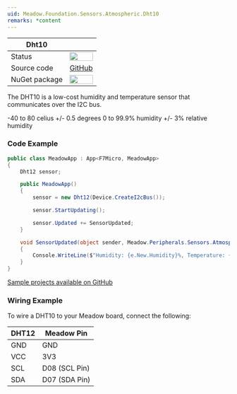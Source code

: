 ```yaml
---
uid: Meadow.Foundation.Sensors.Atmospheric.Dht10
remarks: *content
---
```


| Dht10         |             |
|---------------|-------------|
| Status        | <img src="https://img.shields.io/badge/Working-brightgreen" style="width: auto; height: -webkit-fill-available;" /> |
| Source code   | [GitHub](https://github.com/WildernessLabs/Meadow.Foundation/tree/master/Source/Meadow.Foundation.Peripherals/Sensors.Atmospheric.Dhtxx) |
| NuGet package | <a href="https://www.nuget.org/packages/Meadow.Foundation.Sensors.Atmospheric.Dhtxx/" target="_blank"><img src="https://img.shields.io/nuget/v/Meadow.Foundation.Sensors.Atmospheric.Dhtxx.svg?label=Meadow.Foundation.Sensors.Atmospheric.Dhtxx" style="width: auto; height: -webkit-fill-available;" /></a> |

The DHT10 is a low-cost humidity and temperature sensor that communicates over the I2C bus.

-40 to 80 celius +/- 0.5 degrees
0 to 99.9% humidity +/- 3% relative humidity

### Code Example

```csharp
public class MeadowApp : App<F7Micro, MeadowApp>
{
    Dht12 sensor;

    public MeadowApp()
    {
        sensor = new Dht12(Device.CreateI2cBus());

        sensor.StartUpdating();

        sensor.Updated += SensorUpdated;
    }

    void SensorUpdated(object sender, Meadow.Peripherals.Sensors.Atmospheric.AtmosphericConditionChangeResult e)
    {
        Console.WriteLine($"Humidity: {e.New.Humidity}%, Temperature: {e.New.Temperature}°C");
    }
}
```
[Sample projects available on GitHub](https://github.com/WildernessLabs/Meadow.Foundation/tree/master/Source/Meadow.Foundation.Peripherals/Sensors.Atmospheric.Dhtxx/Samples/Sensors.Atmospheric.Dht12_Sample) 

### Wiring Example

To wire a DHT10 to your Meadow board, connect the following:

| DHT12   | Meadow Pin    |
|---------|---------------|
| GND     | GND           |
| VCC     | 3V3           |
| SCL     | D08 (SCL Pin) |
| SDA     | D07 (SDA Pin) |

